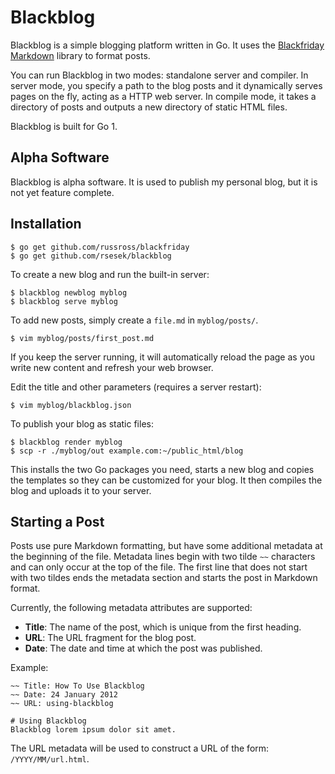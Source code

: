 # Blackblog

Blackblog is a simple blogging platform written in Go. It uses the
[Blackfriday Markdown](https://github.com/russross/blackfriday) library to
format posts.

You can run Blackblog in two modes: standalone server and compiler. In server
mode, you specify a path to the blog posts and it dynamically serves pages on
the fly, acting as a HTTP web server. In compile mode, it takes a directory
of posts and outputs a new directory of static HTML files.

Blackblog is built for Go 1.

## Alpha Software

Blackblog is alpha software. It is used to publish my personal blog, but it is
not yet feature complete.

## Installation

    $ go get github.com/russross/blackfriday
    $ go get github.com/rsesek/blackblog

To create a new blog and run the built-in server:

    $ blackblog newblog myblog
    $ blackblog serve myblog

To add new posts, simply create a `file.md` in `myblog/posts/`.

    $ vim myblog/posts/first_post.md

If you keep the server running, it will automatically reload the page as you
write new content and refresh your web browser.

Edit the title and other parameters (requires a server restart):

    $ vim myblog/blackblog.json

To publish your blog as static files:

    $ blackblog render myblog
    $ scp -r ./myblog/out example.com:~/public_html/blog

This installs the two Go packages you need, starts a new blog and copies the
templates so they can be customized for your blog. It then compiles the blog
and uploads it to your server.

## Starting a Post

Posts use pure Markdown formatting, but have some additional metadata at the
beginning of the file. Metadata lines begin with two tilde `~~` characters and
can only occur at the top of the file. The first line that does not start with
two tildes ends the metadata section and starts the post in Markdown format.

Currently, the following metadata attributes are supported:

* **Title**: The name of the post, which is unique from the first heading.
* **URL**: The URL fragment for the blog post.
* **Date**: The date and time at which the post was published.

Example:

    ~~ Title: How To Use Blackblog
    ~~ Date: 24 January 2012
    ~~ URL: using-blackblog

    # Using Blackblog
    Blackblog lorem ipsum dolor sit amet.

The URL metadata will be used to construct a URL of the form:
`/YYYY/MM/url.html`.
